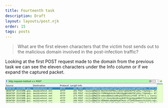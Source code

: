 ```yaml
---
title: Fourteenth task
description: Draft
layout: layouts/post.njk
order: 15
tags: posts
---
```


> What are the first eleven characters that the victim host sends out to the malicious domain involved in the post-infection traffic? 

Looking at the first POST request made to the domain from the previous task we can see the eleven characters under the Info column or if we expand the captured packet.

![eleven characters](/img/remote/characters.PNG)